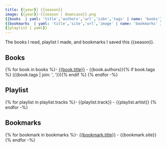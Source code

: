 ```yaml
---
title: {{year}} {{season}}
image: {{year}}-{{season | downcase}}.png
{{books  | yaml: 'title','authors','url','isbn','tags' | name: 'books'}}
{{bookmarks  | yaml: 'title','site','url','image' | name: 'bookmarks' }}
{{playlist | yaml}}
---
```


The books I read, playlist I made, and bookmarks I saved this {{season}}.

## Books

{% for book in books %}- [{{book.title}}]({{book.link}}) - {{book.authors}}{% if book.tags %} ({{book.tags | join: ', '}}){% endif %}
{% endfor -%}

## Playlist

{% for playlist in playlist.tracks %}- {{playlist.track}} - {{playlist.artist}}
{% endfor -%}

## Bookmarks

{% for bookmark in bookmarks %}- [{{bookmark.title}}]({{bookmark.url}}) - {{bookmark.site}}
{% endfor -%}
